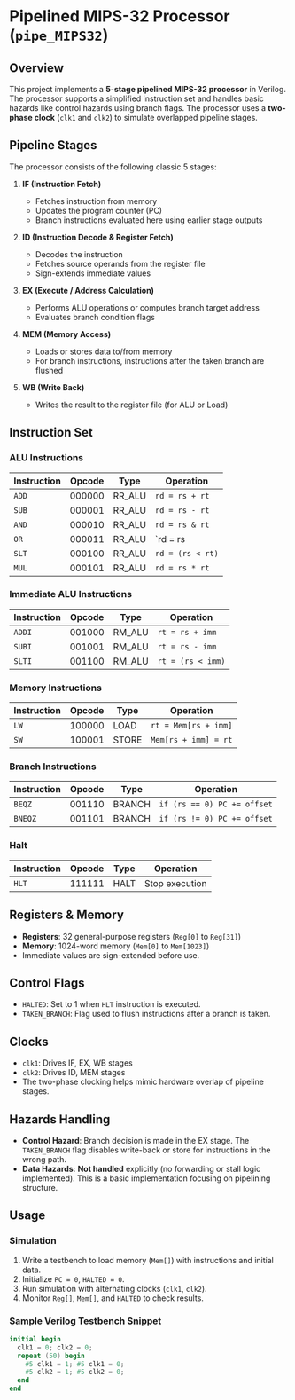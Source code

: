 # Pipelined MIPS-32 Processor (`pipe_MIPS32`)

## Overview

This project implements a **5-stage pipelined MIPS-32 processor** in Verilog. The processor supports a simplified instruction set and handles basic hazards like control hazards using branch flags. The processor uses a **two-phase clock** (`clk1` and `clk2`) to simulate overlapped pipeline stages.

## Pipeline Stages

The processor consists of the following classic 5 stages:

1. **IF (Instruction Fetch)**  
   - Fetches instruction from memory
   - Updates the program counter (PC)
   - Branch instructions evaluated here using earlier stage outputs

2. **ID (Instruction Decode & Register Fetch)**  
   - Decodes the instruction
   - Fetches source operands from the register file
   - Sign-extends immediate values

3. **EX (Execute / Address Calculation)**  
   - Performs ALU operations or computes branch target address
   - Evaluates branch condition flags

4. **MEM (Memory Access)**  
   - Loads or stores data to/from memory
   - For branch instructions, instructions after the taken branch are flushed

5. **WB (Write Back)**  
   - Writes the result to the register file (for ALU or Load)

## Instruction Set

### ALU Instructions
| Instruction | Opcode   | Type   | Operation             |
|-------------|----------|--------|------------------------|
| `ADD`       | 000000   | RR_ALU | `rd = rs + rt`         |
| `SUB`       | 000001   | RR_ALU | `rd = rs - rt`         |
| `AND`       | 000010   | RR_ALU | `rd = rs & rt`         |
| `OR`        | 000011   | RR_ALU | `rd = rs | rt`         |
| `SLT`       | 000100   | RR_ALU | `rd = (rs < rt)`       |
| `MUL`       | 000101   | RR_ALU | `rd = rs * rt`         |

### Immediate ALU Instructions
| Instruction | Opcode   | Type   | Operation               |
|-------------|----------|--------|--------------------------|
| `ADDI`      | 001000   | RM_ALU | `rt = rs + imm`          |
| `SUBI`      | 001001   | RM_ALU | `rt = rs - imm`          |
| `SLTI`      | 001100   | RM_ALU | `rt = (rs < imm)`        |

### Memory Instructions
| Instruction | Opcode   | Type   | Operation                 |
|-------------|----------|--------|----------------------------|
| `LW`        | 100000   | LOAD   | `rt = Mem[rs + imm]`       |
| `SW`        | 100001   | STORE  | `Mem[rs + imm] = rt`       |

### Branch Instructions
| Instruction | Opcode   | Type   | Operation                             |
|-------------|----------|--------|----------------------------------------|
| `BEQZ`      | 001110   | BRANCH | `if (rs == 0) PC += offset`            |
| `BNEQZ`     | 001101   | BRANCH | `if (rs != 0) PC += offset`            |

### Halt
| Instruction | Opcode   | Type  | Operation          |
|-------------|----------|-------|---------------------|
| `HLT`       | 111111   | HALT | Stop execution       |

## Registers & Memory

- **Registers**: 32 general-purpose registers (`Reg[0]` to `Reg[31]`)
- **Memory**: 1024-word memory (`Mem[0]` to `Mem[1023]`)
- Immediate values are sign-extended before use.

## Control Flags

- `HALTED`: Set to 1 when `HLT` instruction is executed.
- `TAKEN_BRANCH`: Flag used to flush instructions after a branch is taken.

## Clocks

- `clk1`: Drives IF, EX, WB stages
- `clk2`: Drives ID, MEM stages
- The two-phase clocking helps mimic hardware overlap of pipeline stages.

## Hazards Handling

- **Control Hazard**: Branch decision is made in the EX stage. The `TAKEN_BRANCH` flag disables write-back or store for instructions in the wrong path.
- **Data Hazards**: **Not handled** explicitly (no forwarding or stall logic implemented). This is a basic implementation focusing on pipelining structure.

## Usage

### Simulation

1. Write a testbench to load memory (`Mem[]`) with instructions and initial data.
2. Initialize `PC = 0`, `HALTED = 0`.
3. Run simulation with alternating clocks (`clk1`, `clk2`).
4. Monitor `Reg[]`, `Mem[]`, and `HALTED` to check results.

### Sample Verilog Testbench Snippet

```verilog
initial begin
  clk1 = 0; clk2 = 0;
  repeat (50) begin
    #5 clk1 = 1; #5 clk1 = 0;
    #5 clk2 = 1; #5 clk2 = 0;
  end
end
